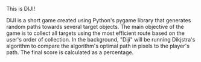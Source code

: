 This is DIJI! 

DIJI is a short game created using Python's pygame library that generates random paths towards several target objects. The main objective of the game is to collect all targets using the most efficient route based on the user's order of collection. In the background, "Diji" will be running Dikjstra's algorithm to compare the algorithm's optimal path in pixels to the player's path. The final score is calculated as a percentage.
